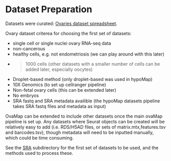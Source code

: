 # Dataset Preparation
Datasets were curated: [Ovaries dataset spreadsheet](https://docs.google.com/spreadsheets/d/1NVvpP0_stbEctTSCzAP7E7L0-xED6YaDVt1cIQiIbXU/edit#gid=0).

Ovary dataset criterea for choosing the first set of datasets:
- single cell or single nuclei ovary RNA-seq data
- non-cancerous
- healthy cells, e.g. not endometriosis (we can play around with this later)
- >1000 cells (other datasets with a smaller number of cells can be added later, especially oocytes) 
- Droplet-based method (only droplet-based was used in hypoMap)
- 10X Genomics (to set up cellranger pipeline)
- Non-fetal ovary cells (this can be extended later)
- No embryos
- SRA fastq and SRA metadata availible (the hypoMap datasets pipeline takes SRA fastq files and metadata as input)

OvaMap can be extended to include other datasets once the main ovaMap pipeline is set up. Any datasets where Seurat objects can be created will be relatively easy to add (i.e. RDS/H5AD files, or sets of matrix.mtx,features.tsv and barcodes.tsv), though metadata will need to be inputted manually, which could be time consuming.

See the [SRA](https://github.com/melparker101/OvaMap/tree/main/dataset_prep/SRA) subdirectory for the first set of datasets to be used, and the methods used to process these.


